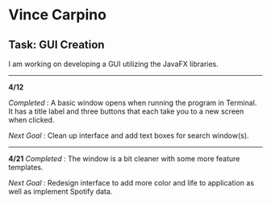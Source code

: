 # Vince Carpino

## Task: GUI Creation

I am working on developing a GUI utilizing the JavaFX libraries.

---

__4/12__

_Completed_ : A basic window opens when running the program in Terminal. It has a title label and three buttons that each take you to a new screen when clicked.

_Next Goal_ : Clean up interface and add text boxes for search window(s).

---

__4/21__
_Completed_ : The window is a bit cleaner with some more feature templates.

_Next Goal_ : Redesign interface to add more color and life to application as well as implement Spotify data.
